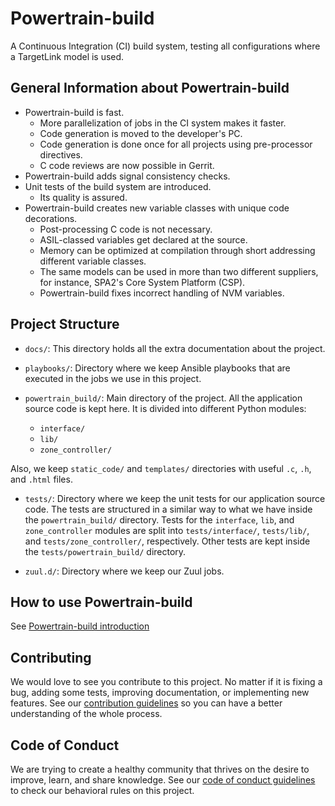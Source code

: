 # Powertrain-build

A Continuous Integration (CI) build system, testing all configurations where a TargetLink model is used.

## General Information about Powertrain-build

- Powertrain-build is fast.
  - More parallelization of jobs in the CI system makes it faster.
  - Code generation is moved to the developer's PC.
  - Code generation is done once for all projects using pre-processor directives.
  - C code reviews are now possible in Gerrit.
- Powertrain-build adds signal consistency checks.
- Unit tests of the build system are introduced.
  - Its quality is assured.
- Powertrain-build creates new variable classes with unique code decorations.
  - Post-processing C code is not necessary.
  - ASIL-classed variables get declared at the source.
  - Memory can be optimized at compilation through short addressing different variable classes.
  - The same models can be used in more than two different suppliers, for instance, SPA2's Core System Platform (CSP).
  - Powertrain-build fixes incorrect handling of NVM variables.

## Project Structure

- `docs/`: This directory holds all the extra documentation about the project.

- `playbooks/`: Directory where we keep Ansible playbooks that are executed in the jobs we use in this project.

- `powertrain_build/`: Main directory of the project. All the application source code is kept here. It is divided into different Python modules:
  - `interface/`
  - `lib/`
  - `zone_controller/`

Also, we keep `static_code/` and `templates/` directories with useful `.c`, `.h`, and `.html` files.

- `tests/`: Directory where we keep the unit tests for our application source code. The tests are structured in a similar way to what we have inside the `powertrain_build/` directory. Tests for the `interface`, `lib`, and `zone_controller` modules are split into `tests/interface/`, `tests/lib/`, and `tests/zone_controller/`, respectively. Other tests are kept inside the `tests/powertrain_build/` directory.

- `zuul.d/`: Directory where we keep our Zuul jobs.

## How to use Powertrain-build

See [Powertrain-build introduction](./docs/powertrain_build_introduction.md)

## Contributing

We would love to see you contribute to this project. No matter if it is fixing a bug, adding some tests, improving documentation, or implementing new features. See our [contribution guidelines](./CONTRIBUTING.md) so you can have a better understanding of the whole process.

## Code of Conduct

We are trying to create a healthy community that thrives on the desire to improve, learn, and share knowledge. See our [code of conduct guidelines](./CODE_OF_CONDUCT.md) to check our behavioral rules on this project.
